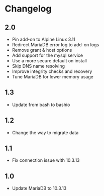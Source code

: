 # Changelog

## 2.0

- Pin add-on to Alpine Linux 3.11
- Redirect MariaDB error log to add-on logs
- Remove grant & host options
- Add support for the mysql service
- Use a more secure default on install
- Skip DNS name resolving
- Improve integrity checks and recovery
- Tune MariaDB for lower memory usage

## 1.3

- Update from bash to bashio

## 1.2

- Change the way to migrate data

## 1.1

- Fix connection issue with 10.3.13

## 1.0

- Update MariaDB to 10.3.13
